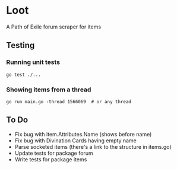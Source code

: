 # Loot

A Path of Exile forum scraper for items

## Testing

### Running unit tests

```
go test ./...
```

### Showing items from a thread

```
go run main.go -thread 1566069  # or any thread
```

## To Do

* Fix bug with item.Attributes.Name (shows <set><set><set> before name)
* Fix bug with Divination Cards having empty name
* Parse socketed items (there's a link to the structure in items.go)
* Update tests for package forum
* Write tests for package items
